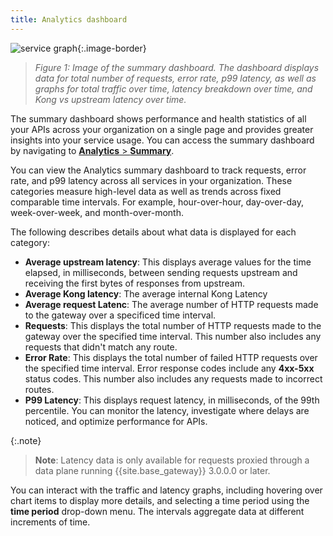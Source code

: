 ```yaml
---
title: Analytics dashboard
---
```


![service graph](/assets/images/products/konnect/analytics/konnect-summary-dashboard.png){:.image-border}

> *Figure 1: Image of the summary dashboard. The dashboard displays data for total number of requests, error rate, p99 latency, as well as graphs for total traffic over time, latency breakdown over time, and Kong vs upstream latency over time.*

The summary dashboard shows performance and health statistics of all your APIs across your organization on a single page and provides greater insights into your service usage. You can access the summary dashboard by navigating to [**Analytics** > **Summary**](https://cloud.konghq.com/analytics). 

You can view the Analytics summary dashboard to track requests, error rate, and p99 latency across all services in your organization. These categories measure high-level data as well as trends across fixed comparable time intervals. For example, hour-over-hour, day-over-day, week-over-week, and month-over-month.

The following describes details about what data is displayed for each category:


* **Average upstream latency**: This displays average values for the time elapsed, in milliseconds, between sending requests upstream and receiving the first bytes of responses from upstream.
* **Average Kong latency**: The average internal Kong Latency
* **Average request Latenc**: The average number of HTTP requests made to the gateway over a specificed time interval. 
* **Requests**: This displays the total number of HTTP requests made to the gateway over the specified time interval. This number also includes any requests that didn't match any route.
* **Error Rate**: This displays the total number of failed HTTP requests over the specified time interval. Error response codes include any **4xx-5xx** status codes. This number also includes any requests made to incorrect routes.
* **P99 Latency**: This displays request latency, in milliseconds, of the 99th percentile.
You can monitor the latency, investigate where delays are noticed, and optimize performance for APIs.


{:.note}
> **Note**: Latency data is only available for requests proxied through a data plane running {{site.base_gateway}} 3.0.0.0 or later.

You can interact with the traffic and latency graphs, including hovering over chart items to display more details, and selecting a time period using the **time period** drop-down menu. The intervals aggregate data at different increments of time.
